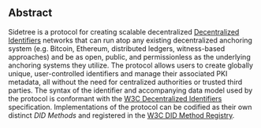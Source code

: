 ## Abstract

Sidetree is a protocol for creating scalable decentralized [Decentralized Identifiers](https://w3c.github.io/did-core/) networks that can run atop any existing decentralized anchoring system (e.g. Bitcoin, Ethereum, distributed ledgers, witness-based approaches) and be as open, public, and permissionless as the underlying anchoring systems they utilize. The protocol allows users to create globally unique, user-controlled identifiers and manage their associated PKI metadata, all without the need for centralized authorities or trusted third parties. The syntax of the identifier and accompanying data model used by the protocol is conformant with the [W3C Decentralized Identifiers](https://w3c.github.io/did-core/) specification. Implementations of the protocol can be codified as their own distinct _DID Methods_ and registered in the [W3C DID Method Registry](https://w3c-ccg.github.io/did-method-registry/).